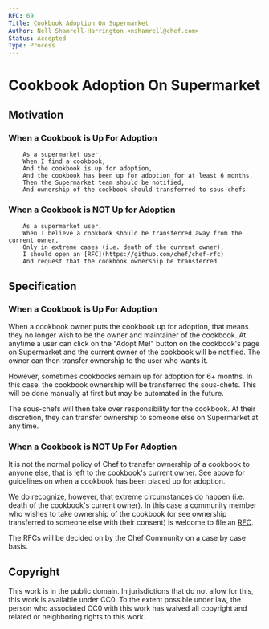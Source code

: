 ```yaml
---
RFC: 69
Title: Cookbook Adoption On Supermarket
Author: Nell Shamrell-Harrington <nshamrell@chef.com>
Status: Accepted
Type: Process
---
```


# Cookbook Adoption On Supermarket

## Motivation

### When a Cookbook is Up For Adoption
```
    As a supermarket user,
    When I find a cookbook,
    And the cookbook is up for adoption,
    And the cookbook has been up for adoption for at least 6 months,
    Then the Supermarket team should be notified,
    And ownership of the cookbook should transferred to sous-chefs
```

### When a Cookbook is NOT Up for Adoption
```
    As a supermarket user,
    When I believe a cookbook should be transferred away from the current owner,
    Only in extreme cases (i.e. death of the current owner),
    I should open an [RFC](https://github.com/chef/chef-rfc)
    And request that the cookbook ownership be transferred
```

## Specification

### When a Cookbook is Up For Adoption

When a cookbook owner puts the cookbook up for adoption, that means they no
longer wish to be the owner and maintainer of the cookbook. At anytime a user
can click on the "Adopt Me!" button on the cookbook's page on Supermarket and
the current owner of the cookbook will be notified. The owner can then transfer
ownership to the user who wants it.

However, sometimes cookbooks remain up for adoption for 6+ months.  In this
case, the cookbook ownership will be transferred the sous-chefs.  This will
be done manually at first but may be automated in the future.

The sous-chefs will then take over responsibility for the cookbook.  At their
discretion, they can transfer ownership to someone else on Supermarket at any time.

### When a Cookbook is NOT Up For Adoption

It is not the normal policy of Chef to transfer ownership of a cookbook to anyone
else, that is left to the cookbook's current owner.  See above for guidelines on
when a cookbook has been placed up for adoption.

We do recognize, however, that extreme circumstances do happen (i.e. death of the
cookbook's current owner).  In this case a community member who wishes to take
ownership of the cookbook (or see ownership transferred to someone else with their
consent) is welcome to file an [RFC](https://github.com/chef/chef-rfc).

The RFCs will be decided on by the Chef Community on a case by case basis.

## Copyright

This work is in the public domain. In jurisdictions that do not allow for this,
this work is available under CC0. To the extent possible under law, the person
who associated CC0 with this work has waived all copyright and related or
neighboring rights to this work.
